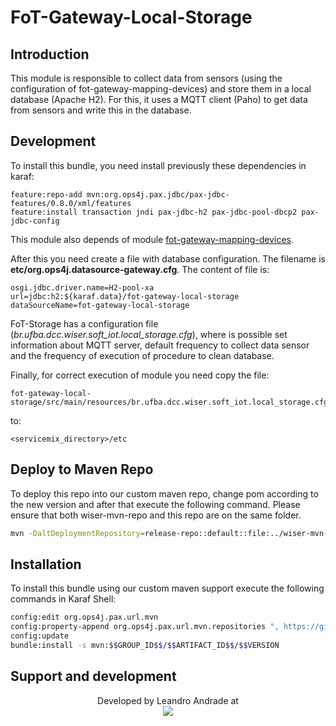 # FoT-Gateway-Local-Storage

## Introduction

This module is responsible to collect data from sensors (using the configuration of fot-gateway-mapping-devices) and store them in a local database (Apache H2). For this, it uses a MQTT client (Paho) to get data from sensors and write this in the database.

## Development

To install this bundle, you need install previously these dependencies in karaf:
```
feature:repo-add mvn:org.ops4j.pax.jdbc/pax-jdbc-features/0.8.0/xml/features
feature:install transaction jndi pax-jdbc-h2 pax-jdbc-pool-dbcp2 pax-jdbc-config
```
This module also depends of module [fot-gateway-mapping-devices](https://github.com/WiserUFBA/fot-gateway-mapping-devices).

After this you need create a file with database configuration. The filename is **etc/org.ops4j.datasource-gateway.cfg**. The content of file is:

```
osgi.jdbc.driver.name=H2-pool-xa
url=jdbc:h2:${karaf.data}/fot-gateway-local-storage
dataSourceName=fot-gateway-local-storage
```

FoT-Storage has a configuration file (*br.ufba.dcc.wiser.soft_iot.local_storage.cfg*), where is possible set information about MQTT server, default frequency to collect data sensor and the frequency of execution of procedure to clean database.

Finally, for correct execution of module you need copy the file:
```
fot-gateway-local-storage/src/main/resources/br.ufba.dcc.wiser.soft_iot.local_storage.cfg
```
to:
```
<servicemix_directory>/etc
```
## Deploy to Maven Repo

To deploy this repo into our custom maven repo, change pom according to the new version and after that execute the following command. Please ensure that both wiser-mvn-repo and this repo are on the same folder.

```sh
mvn -DaltDeploymentRepository=release-repo::default::file:../wiser-mvn-repo/releases/ deploy
```

## Installation

To install this bundle using our custom maven support execute the following commands in Karaf Shell:

```sh
config:edit org.ops4j.pax.url.mvn 
config:property-append org.ops4j.pax.url.mvn.repositories ", https://github.com/WiserUFBA/wiser-mvn-repo/raw/master/releases@id=wiser"
config:update
bundle:install -s mvn:$$GROUP_ID$$/$$ARTIFACT_ID$$/$$VERSION
```

## Support and development

<p align="center">
	Developed by Leandro Andrade at </br>
  <img src="https://wiki.dcc.ufba.br/pub/SmartUFBA/ProjectLogo/wiserufbalogo.jpg"/>
</p>

